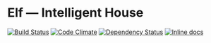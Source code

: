 Elf — Intelligent House
===========

[![Build Status](https://travis-ci.org/constXife/elf.svg?branch=master)](https://travis-ci.org/constXife/elf)
[![Code Climate](https://codeclimate.com/github/constXife/elf/badges/gpa.svg)](https://codeclimate.com/github/constXife/elf)
[![Dependency Status](https://gemnasium.com/constXife/elf.svg)](https://gemnasium.com/constXife/elf)
[![Inline docs](http://inch-ci.org/github/constXife/elf.png?branch=master)](http://inch-ci.org/github/constXife/elf)
